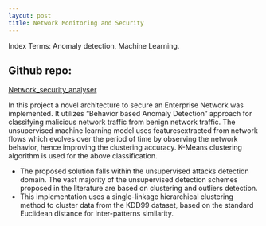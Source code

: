 ```yaml
---
layout: post
title: Network Monitoring and Security 
---
```

Index Terms: Anomaly detection, Machine Learning.

## Github repo: 

[Network_security_analyser](https://github.com/sunithan29/Network_security_analyser)

In this project a novel architecture to secure an Enterprise Network was implemented. It utilizes “Behavior based Anomaly Detection” approach for classifying malicious network traffic from benign network traffic. The unsupervised machine learning model uses featuresextracted from network flows which evolves over the period of time by observing the network behavior, hence improving the clustering accuracy. K-Means clustering algorithm is used for the above classification.

* The proposed solution falls within the unsupervised attacks detection domain. The vast majority of the unsupervised detection schemes
proposed in the literature are based on clustering and outliers detection. 
* This implementation uses a single-linkage hierarchical clustering method to cluster data from the KDD99 dataset, based on the standard
Euclidean distance for inter-patterns similarity.
